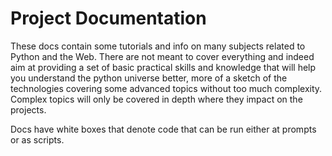 # Project Documentation

These docs contain some tutorials and info on many subjects related to Python and the Web.  There are not meant to cover everything and indeed aim at providing a set of basic practical skills and knowledge that will help you understand the python universe better, more of a sketch of the technologies covering some advanced topics without too much complexity.  Complex topics will only be covered in depth where they impact on the projects.

Docs have white boxes that denote code that can be run either at prompts or as scripts.




